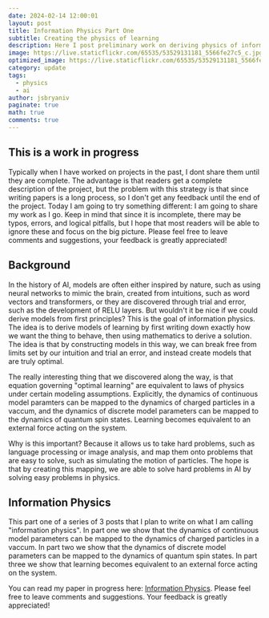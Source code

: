 ```yaml
---
date: 2024-02-14 12:00:01
layout: post
title: Information Physics Part One
subtitle: Creating the physics of learning
description: Here I post preliminary work on deriving physics of information.
image: https://live.staticflickr.com/65535/53529131181_5566fe27c5_c.jpg
optimized_image: https://live.staticflickr.com/65535/53529131181_5566fe27c5_c.jpg
category: update
tags:
  - physics
  - ai
author: jsbryaniv
paginate: true
math: true
comments: true
---
```


## This is a work in progress

Typically when I have worked on projects in the past, I dont share them until they are complete. The advantage is that readers get a complete description of the project, but the problem with this strategy is that since writing papers is a long process, so I don't get any feedback until the end of the project. Today I am going to try something different: I am going to share my work as I go. Keep in mind that since it is incomplete, there may be typos, errors, and logical pitfalls, but I hope that most readers will be able to ignore these and focus on the big picture. Please feel free to leave comments and suggestions, your feedback is greatly appreciated!

## Background

In the history of AI, models are often either inspired by nature, such as using neural networks to mimic the brain, created from intuitions, such as word vectors and transformers, or they are discovered through trial and error, such as the development of RELU layers. But wouldn't it be nice if we could derive models from first principles? This is the goal of information physics. The idea is to derive models of learning by first writing down exactly how we want the thing to behave, then using mathematics to derive a solution. The idea is that by constructing models in this way, we can break free from limits set by our intuition and trial an error, and instead create models that are truly optimal.

The really interesting thing that we discovered along the way, is that equation governing "optimal learning" are equivalent to laws of physics under certain modeling assumptions. Explicitly, the dynamics of continuous model paramters can be mapped to the dynamics of charged particles in a vaccum, and the dynamics of discrete model parameters can be mapped to the dynamics of quantum spin states. Learning becomes equivalent to an external force acting on the system.

Why is this important? Because it allows us to take hard problems, such as language processing or image analysis, and map them onto problems that are easy to solve, such as simulating the motion of particles. The hope is that by creating this mapping, we are able to solve hard problems in AI by solving easy problems in physics.

## Information Physics

This part one of a series of 3 posts that I plan to write on what I am calling "information physics". In part one we show that the dynamics of continuous model parameters can be mapped to the dynamics of charged particles in a vaccum. In part two we show that the dynamics of discrete model parameters can be mapped to the dynamics of quantum spin states. In part three we show that learning becomes equivalent to an external force acting on the system.

You can read my paper in progress here: [Information Physics](https://jsbryaniv.github.io/files/Info_Physics.pdf). Please feel free to leave comments and suggestions. Your feedback is greatly appreciated!
